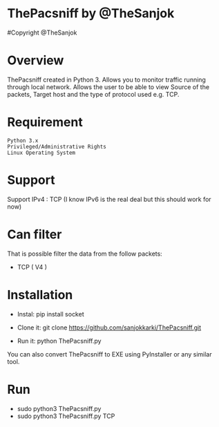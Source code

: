 # ThePacsniff by @TheSanjok
#Copyright @TheSanjok

# Overview

ThePacsniff created in Python 3. Allows you to monitor traffic running through local network. Allows the user to be able to view Source of the packets, Target host and the type of protocol used e.g. TCP.

# Requirement

    Python 3.x
    Privileged/Administrative Rights
    Linux Operating System

# Support

Support IPv4 : TCP (I know IPv6 is the real deal but this should work for now)

# Can filter

That is possible filter the data from the follow packets:
- TCP ( V4 )

# Installation     
- Instal: pip install socket

- Clone it: git clone https://github.com/sanjokkarki/ThePacsniff.git     

- Run it: python ThePacsniff.py  

You can also convert ThePacsniff to EXE using PyInstaller or any similar tool.

# Run

- sudo python3 ThePacsniff.py
- sudo python3 ThePacsniff.py TCP
